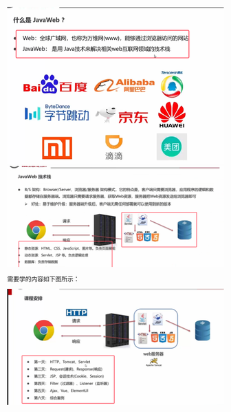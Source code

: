 ![](assets/01web核心介绍/file-20250705180339802.png)
![](assets/01web核心介绍/file-20250705180700449.png)

需要学的内容如下图所示：

![](assets/01web核心介绍/file-20250705181133236.png)